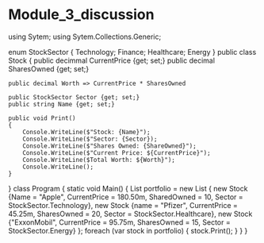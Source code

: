 # Module_3_discussion
using Sytem;
using Sytem.Collections.Generic;

enum StockSector
{
    Technology;
    Finance;
    Healthcare;
    Energy
}
public class Stock
{
    public decimmal CurrentPrice {get; set;}
    public decimal SharesOwned {get; set;}

    public decimal Worth => CurrentPrice * SharesOwned

    public StockSector Sector {get; set;}
    public string Name {get; set;}

    public void Print()
    {
        Console.WriteLine($"Stock: {Name}");
        Console.WriteLine($"Sector: {Sector});
        Console.WriteLine($"Shares Owned: {ShareOwned}");
        Console.WriteLine($"Current Price: ${CurrentPrice}");
        Console.WriteLine($Total Worth: ${Worth}");
        Console.WriteLine();
    }
}
class Program
{
    static void Main()
    {
        List<Stock> portfolio = new List<Stock>
        {
            new Stock {Name = "Apple", CurrentPrice = 180.50m, SharedOwned = 10, Sector = StockSector.Technology},
            new Stock {name = "Pfizer", CurrentPrice = 45.25m, SharesOwned = 20, Sector = StockSector.Healthcare},
            new Stock {"ExxonMobil", CurrentPrice = 95.75m, SharesOwned = 15, Sector = StockSector.Energy}
        };
        foreach (var stock in portfolio)
        {
            stock.Print();
        }
    }
}
